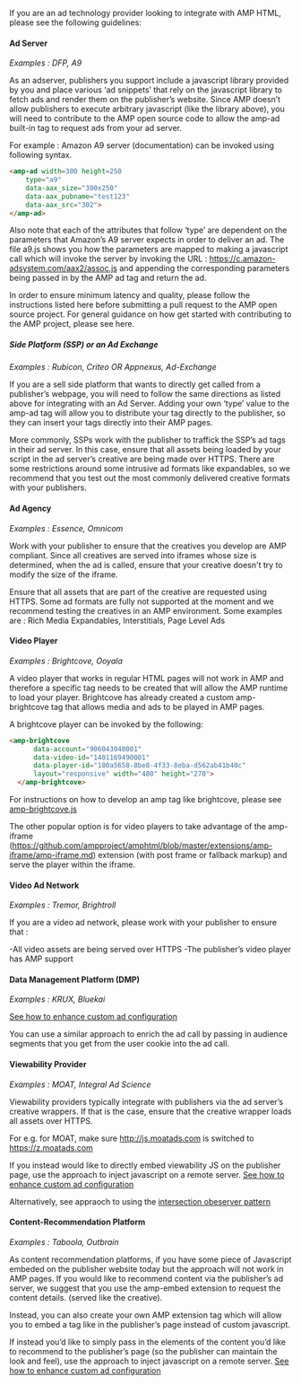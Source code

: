 If you are an ad technology provider looking to integrate with AMP HTML, please see the following guidelines:

#### Ad Server

*Examples : DFP, A9*

As an adserver, publishers you support include a javascript library provided by you and place various ‘ad snippets’ that rely on the javascript library to fetch ads and render them on the publisher’s website.
Since AMP doesn’t allow publishers to execute arbitrary javascript (like the library above), you will need to contribute to the AMP open source code to allow the amp-ad built-in tag to request ads from your ad server.

For example : Amazon A9 server (documentation) can be invoked using following syntax. 

```html
<amp-ad width=300 height=250
    type="a9"
    data-aax_size="300x250"
    data-aax_pubname="test123"
    data-aax_src="302">
</amp-ad>
```

Also note that each of the attributes that follow ‘type’ are dependent on the parameters that Amazon’s A9 server expects in order to deliver an ad. The file a9.js shows you how the parameters are mapped to making a javascript call which will invoke the server by invoking the URL : https://c.amazon-adsystem.com/aax2/assoc.js  and appending the corresponding parameters being passed in by the AMP ad tag  and return the ad.


In order to ensure minimum latency and quality, please follow the instructions listed here before submitting a pull request to the AMP open source project. For general guidance on how get started with contributing to the AMP project, please see here.

##### Side Platform (SSP) or an Ad Exchange

*Examples : Rubicon, Criteo OR Appnexus, Ad-Exchange*

If you are a sell side platform that wants to directly get called from a publisher’s webpage, you will need to follow the same directions as listed above for integrating with an Ad Server. Adding your own ‘type’ value to the amp-ad tag will allow you to distribute your tag directly to the publisher, so they can insert your tags directly into their AMP pages.

More commonly, SSPs work with the publisher to traffick the SSP’s ad tags in their ad server. In this case, ensure that all assets being loaded by your script in the ad server’s creative are being made over HTTPS. There are some restrictions around some intrusive ad formats like expandables, so we recommend that you test out the most commonly delivered creative formats with your publishers.

#### Ad Agency
*Examples : Essence, Omnicom*

Work with your publisher to ensure that the creatives you develop are AMP compliant. Since all creatives are served into iframes whose size is determined, when the ad is called, ensure that your creative doesn't try to modify the size of the iframe.

Ensure that all assets that are part of the creative are requested using HTTPS.
Some ad formats are fully not supported at the moment and we recommend testing the creatives in an AMP environment. Some examples are : Rich Media Expandables, Interstitials, Page Level Ads

#### Video Player

*Examples : Brightcove, Ooyala*

A video player that works in regular HTML pages will not work in AMP and therefore a specific tag needs to be created that will allow the AMP runtime to load your player. 
Brightcove has already created a custom amp-brightcove tag that allows media and ads to be played in AMP pages.

A brightcove player can be invoked by the following:

```html
<amp-brightcove
      data-account="906043040001"
      data-video-id="1401169490001"
      data-player-id="180a5658-8be8-4f33-8eba-d562ab41b40c"
      layout="responsive" width="480" height="270">
  </amp-brightcove>
```
For instructions on how to develop an amp tag like brightcove, please see [amp-brightcove.js](https://github.com/ampproject/amphtml/blob/master/extensions/amp-brightcove/0.1/amp-brightcove.js)

The other popular option is for video players to take advantage of the amp-iframe (https://github.com/ampproject/amphtml/blob/master/extensions/amp-iframe/amp-iframe.md) extension (with post frame or fallback markup) and serve the player within the iframe. 

#### Video Ad Network

*Examples : Tremor, Brightroll*

If you are a video ad network, please work with your publisher to ensure that :

-All video assets are being served over HTTPS
-The publisher’s video player has AMP support


#### Data Management Platform (DMP)
*Examples : KRUX, Bluekai*

[See how to enhance custom ad configuration](https://github.com/ampproject/amphtml/blob/master/builtins/amp-ad.md#enhance-incoming-ad-configuration)

You can use a similar approach to enrich the ad call by passing in audience segments that you get from the user cookie into the ad call.

#### Viewability Provider

*Examples : MOAT, Integral Ad Science*

Viewability providers typically integrate with publishers via the ad server’s creative wrappers. If that is the case, ensure that the creative wrapper loads all assets over HTTPS.

For e.g. for MOAT, make sure http://js.moatads.com is switched to  https://z.moatads.com

If you instead would like to directly embed viewability JS on the publisher page, use the approach to inject javascript on a remote server. [See how to enhance custom ad configuration](https://github.com/ampproject/amphtml/blob/master/builtins/amp-ad.md#enhance-incoming-ad-configuration)

Alternatively, see appraoch to using the [intersection obeserver pattern](#ad-viewability)

#### Content-Recommendation Platform

*Examples : Taboola, Outbrain*

As content recommendation platforms, if you have some piece of Javascript embeded on the publisher website today but the approach will not work in AMP pages. If you would like to recommend content via the publisher’s ad server, we suggest that you use the amp-embed extension to request the content details. (served like the creative).

Instead, you can also create your own AMP extension tag which will allow you to embed a tag like <amp-taboola> in the publisher’s page instead of custom javascript.


If instead you’d like to simply pass in the elements of the content you’d like to recommend to the publisher’s page (so the publisher can maintain the look and feel), use the approach to inject javascript on a remote server. [See how to enhance custom ad configuration](https://github.com/ampproject/amphtml/blob/master/builtins/amp-ad.md#enhance-incoming-ad-configuration)